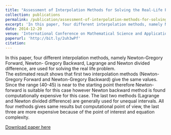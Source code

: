 ```yaml
---
title: "Assessment of Interpolation Methods for Solving the Real-Life Problem"
collection: publications
permalink: /publication/assessment-of-interpolation-methods-for-solving-the-real-life-problem
excerpt: 'In this paper, four different interpolation methods, namely Newton-Gregory Forward, Newton-Gregory Backward, Lagrange and Newton Divided Difference, are used for solving the real life problem.'
date: 2014-12-20
venue: 'International Conference on Mathematical Science and Applications'
paperurl: 'http://bit.ly/2uh3wPf'
citation: 
---
```

In this paper, four different interpolation methods, namely Newton-Gregory Forward, Newton- Gregory Backward, Lagrange and Newton divided difference, are used for solving the real life problem. <br>
The estimated result shows that first two interpolation methods (Newton-Gregory Forward and Newton-Gregory Backward) give the same values. Since the range (40-45) is near to the starting point therefore Newton-forward is suitable for this case however Newton backward method is found computationally expensive for this case. The last two methods (Lagrange and Newton divided difference) are generally used for unequal intervals. All four methods gives same results but computational point of view, the last three are more expensive because of the point of interest and equation complexity.

[Download paper here](http://bit.ly/2SUs5Mg)
